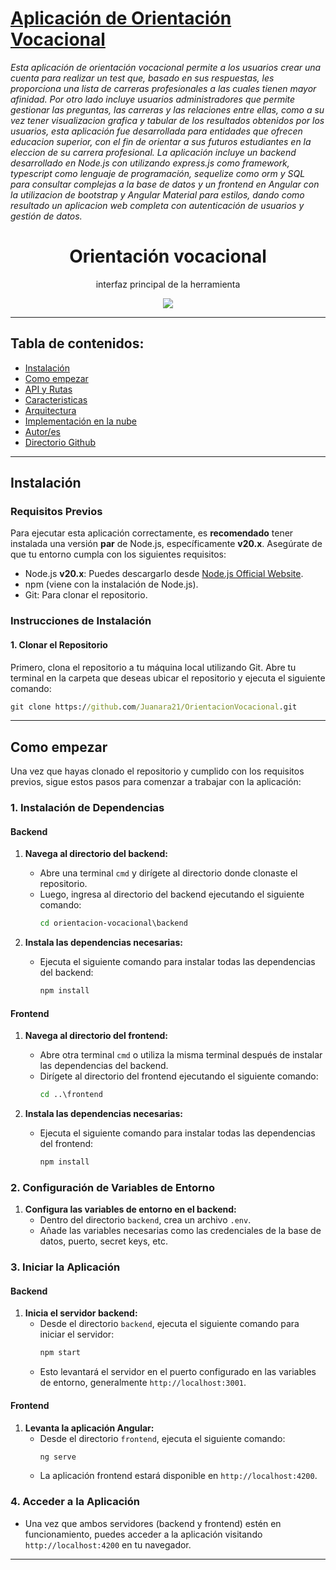 # [Aplicación de Orientación Vocacional](https://adminlte.io)

*Esta aplicación de orientación vocacional permite a los usuarios crear una cuenta para realizar un test que, basado en sus respuestas, les proporciona una lista de carreras profesionales a las cuales tienen mayor afinidad. Por otro lado incluye usuarios administradores que permite gestionar las preguntas, las carreras y las relaciones entre ellas, como a su vez tener visualizacion grafica y tabular de los resultados obtenidos por los usuarios, esta aplicación fue desarrollada para entidades que ofrecen educacion superior, con el fin de orientar a sus futuros estudiantes en la eleccion de su carrera profesional. La aplicación incluye un backend desarrollado en Node.js con utilizando express.js como framework, typescript como lenguaje de programación, sequelize como orm y SQL para consultar complejas a la base de datos y un frontend en Angular con la utilizacion de bootstrap y Angular Material para estilos, dando como resultado un aplicacion web completa con autenticación de usuarios y gestión de datos.*

<h1 align="center">Orientación vocacional</h1>
<p align="center">interfaz principal de la herramienta</p>
<p align="center"><img src="https://media.licdn.com/dms/image/v2/D4E22AQEEjg16MlSDNA/feedshare-shrink_2048_1536/feedshare-shrink_2048_1536/0/1686881680355?e=1727913600&v=beta&t=37W_ulk93fDGGEmIzr9U04XG-buZI_pW5ri6ixTwCbc"/></p> 

---

## Tabla de contenidos:


- [Instalación](#instalacion)
- [Como empezar](#como-empezar)
- [API y Rutas](#api-y-rutas)
- [Caracteristicas](#Caracteristicas)
- [Arquitectura](#Arquitectura)
- [Implementación en la nube](#implementacion-en-la-nube)
- [Autor/es](#autores)
- [Directorio Github](#directorio-github)

---

## Instalación


### Requisitos Previos
Para ejecutar esta aplicación correctamente, es **recomendado** tener instalada una versión **par** de Node.js, específicamente **v20.x**. Asegúrate de que tu entorno cumpla con los siguientes requisitos:

- Node.js **v20.x**: Puedes descargarlo desde [Node.js Official Website](https://nodejs.org/).
- npm (viene con la instalación de Node.js).
- Git: Para clonar el repositorio.

### Instrucciones de Instalación

#### 1. Clonar el Repositorio
Primero, clona el repositorio a tu máquina local utilizando Git. Abre tu terminal en la carpeta que deseas ubicar el repositorio y ejecuta el siguiente comando:

```cmd
git clone https://github.com/Juanara21/OrientacionVocacional.git
```
---

## Como empezar


Una vez que hayas clonado el repositorio y cumplido con los requisitos previos, sigue estos pasos para comenzar a trabajar con la aplicación:

### 1. Instalación de Dependencias

#### Backend
1. **Navega al directorio del backend:**
   - Abre una terminal `cmd` y dirígete al directorio donde clonaste el repositorio.
   - Luego, ingresa al directorio del backend ejecutando el siguiente comando:
     ```cmd
     cd orientacion-vocacional\backend
     ```

2. **Instala las dependencias necesarias:**
   - Ejecuta el siguiente comando para instalar todas las dependencias del backend:
     ```cmd
     npm install
     ```

#### Frontend
1. **Navega al directorio del frontend:**
   - Abre otra terminal `cmd` o utiliza la misma terminal después de instalar las dependencias del backend.
   - Dirígete al directorio del frontend ejecutando el siguiente comando:
     ```cmd
     cd ..\frontend
     ```

2. **Instala las dependencias necesarias:**
   - Ejecuta el siguiente comando para instalar todas las dependencias del frontend:
     ```cmd
     npm install
     ```

### 2. Configuración de Variables de Entorno

1. **Configura las variables de entorno en el backend:**
   - Dentro del directorio `backend`, crea un archivo `.env`.
   - Añade las variables necesarias como las credenciales de la base de datos, puerto, secret keys, etc.

### 3. Iniciar la Aplicación

#### Backend
1. **Inicia el servidor backend:**
   - Desde el directorio `backend`, ejecuta el siguiente comando para iniciar el servidor:
     ```cmd
     npm start
     ```
   - Esto levantará el servidor en el puerto configurado en las variables de entorno, generalmente `http://localhost:3001`.

#### Frontend
1. **Levanta la aplicación Angular:**
   - Desde el directorio `frontend`, ejecuta el siguiente comando:
     ```cmd
     ng serve
     ```
   - La aplicación frontend estará disponible en `http://localhost:4200`.

### 4. Acceder a la Aplicación

- Una vez que ambos servidores (backend y frontend) estén en funcionamiento, puedes acceder a la aplicación visitando `http://localhost:4200` en tu navegador.

---



